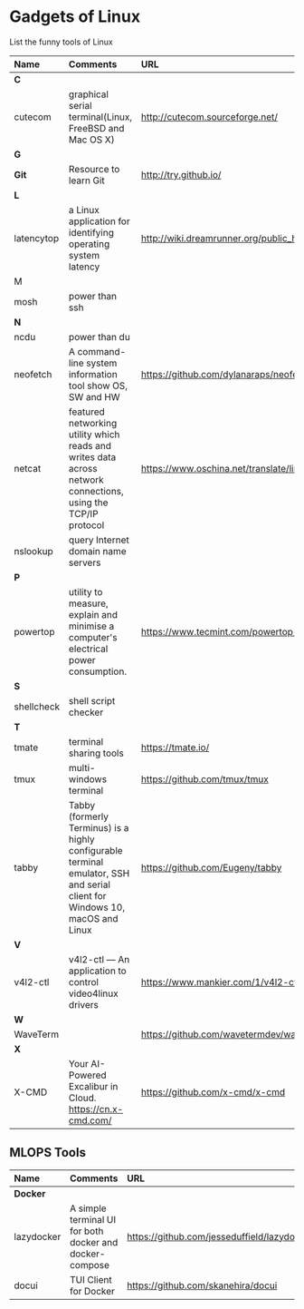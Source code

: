# Gadgets of Linux
List the funny tools of Linux


| Name | Comments | URL   |
| :--- | :----    | :---- |
| **C** | | |
| cutecom |  graphical serial terminal(Linux, FreeBSD and Mac OS X) | http://cutecom.sourceforge.net/ |
| **G** | | |
| **Git** | Resource to learn Git | http://try.github.io/ |
| **L** | | |
| latencytop    | a Linux application for identifying operating system latency      | http://wiki.dreamrunner.org/public_html/Low_Latency_Programming/LatencyTOP.html     |
| M | | |
| mosh| power than ssh | |
| **N** | | |
| ncdu | power than du | |
| neofetch | A command-line system information tool show OS, SW and HW | https://github.com/dylanaraps/neofetch |
| netcat | featured networking utility which reads and writes data across network connections, using the TCP/IP protocol | https://www.oschina.net/translate/linux-netcat-command  |
| nslookup | query Internet domain name servers | |
| **P** | | |
| powertop |utility to measure, explain and minimise a computer's electrical power consumption. | https://www.tecmint.com/powertop-monitors-linux-laptop-battery-usage/ |
| **S** | | |
| shellcheck | shell script checker | |
| **T** | | |
| tmate | terminal sharing tools | https://tmate.io/ |
| tmux | multi-windows terminal | https://github.com/tmux/tmux |
| tabby | Tabby (formerly Terminus) is a highly configurable terminal emulator, SSH and serial client for Windows 10, macOS and Linux | https://github.com/Eugeny/tabby | 
| **V** | | |
| v4l2-ctl | v4l2-ctl — An application to control video4linux drivers | https://www.mankier.com/1/v4l2-ctl |
| **W** | | |
|WaveTerm||https://github.com/wavetermdev/waveterm|
| **X** | | |
| X-CMD | Your AI-Powered Excalibur in Cloud. https://cn.x-cmd.com/ |https://github.com/x-cmd/x-cmd|


## MLOPS Tools

| Name | Comments | URL   |
| :--- | :----    | :---- |
| **Docker** | | |
| lazydocker |  A simple terminal UI for both docker and docker-compose | https://github.com/jesseduffield/lazydocker |
| docui | TUI Client for Docker | https://github.com/skanehira/docui |
